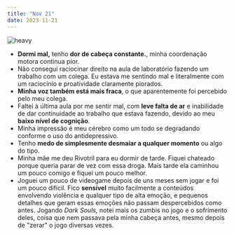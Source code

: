 ```yaml
---
title: "Nov 21"
date: 2023-11-21
---
```


![heavy](https://i.pinimg.com/originals/e0/5d/85/e05d8577916c51a045a0fc436a83d8ee.jpg)

- **Dormi mal,** tenho **dor de cabeça constante.**, minha coordenação motora continua pior.
- Não consegui raciocinar direito na aula de laboratório fazendo um trabalho com um colega. Eu estava me sentindo mal e literalmente com um raciocínio e proatividade claramente piorados.
- **Minha voz também está mais fraca**, o que aparentemente foi percebido pelo meu colega.
- Faltei à última aula por me sentir mal, com **leve falta de ar** e inabilidade de dar continuidade ao trabalho que estava fazendo, devido ao meu **baixo nível de cognição**.
- Minha impressão é meu cérebro como um todo se degradando conforme o uso do antidepressivo.
- Tenho **medo de simplesmente desmaiar a qualquer momento** ou algo do tipo.
- Minha mãe me deu Rivotril para eu dormir de tarde. Fiquei chateado porque queria parar de vez com essa droga. Mais tarde ela caminhou um pouco comigo e fiquei um pouco melhor.
- Joguei um pouco de videogame depois de uns meses sem jogar e foi um pouco difícil. Fico **sensível** muito facilmente a conteúdos envolvendo violência e qualquer tipo de alta emoção, e pequenos detalhes que geram essas emoções não passam despercebidos como antes. Jogando *Dark Souls,* notei mais os zumbis no jogo e o sofrimento deles, coisa que nem passava pela minha cabeça antes, mesmo depois de "zerar" o jogo diversas vezes.
